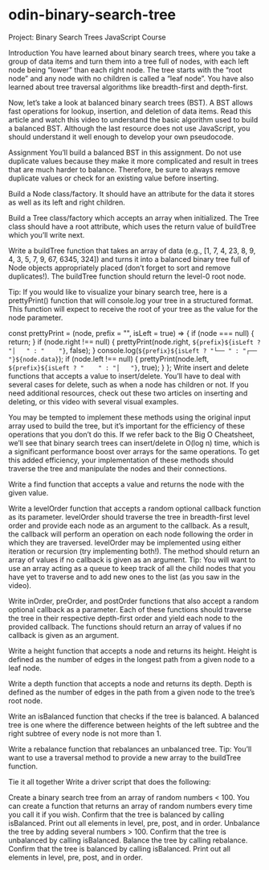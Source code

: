 # odin-binary-search-tree
Project: Binary Search Trees
JavaScript Course

Introduction
You have learned about binary search trees, where you take a group of data items and turn them into a tree full of nodes, with each left node being “lower” than each right node. The tree starts with the “root node” and any node with no children is called a “leaf node”. You have also learned about tree traversal algorithms like breadth-first and depth-first.

Now, let’s take a look at balanced binary search trees (BST). A BST allows fast operations for lookup, insertion, and deletion of data items. Read this article and watch this video to understand the basic algorithm used to build a balanced BST. Although the last resource does not use JavaScript, you should understand it well enough to develop your own pseudocode.

Assignment
You’ll build a balanced BST in this assignment. Do not use duplicate values because they make it more complicated and result in trees that are much harder to balance. Therefore, be sure to always remove duplicate values or check for an existing value before inserting.

Build a Node class/factory. It should have an attribute for the data it stores as well as its left and right children.

Build a Tree class/factory which accepts an array when initialized. The Tree class should have a root attribute, which uses the return value of buildTree which you’ll write next.

Write a buildTree function that takes an array of data (e.g., [1, 7, 4, 23, 8, 9, 4, 3, 5, 7, 9, 67, 6345, 324]) and turns it into a balanced binary tree full of Node objects appropriately placed (don’t forget to sort and remove duplicates!). The buildTree function should return the level-0 root node.

Tip: If you would like to visualize your binary search tree, here is a prettyPrint() function that will console.log your tree in a structured format. This function will expect to receive the root of your tree as the value for the node parameter.

const prettyPrint = (node, prefix = "", isLeft = true) => {
  if (node === null) {
    return;
  }
  if (node.right !== null) {
    prettyPrint(node.right, `${prefix}${isLeft ? "│   " : "    "}`, false);
  }
  console.log(`${prefix}${isLeft ? "└── " : "┌── "}${node.data}`);
  if (node.left !== null) {
    prettyPrint(node.left, `${prefix}${isLeft ? "    " : "│   "}`, true);
  }
};
Write insert and delete functions that accepts a value to insert/delete. You’ll have to deal with several cases for delete, such as when a node has children or not. If you need additional resources, check out these two articles on inserting and deleting, or this video with several visual examples.

You may be tempted to implement these methods using the original input array used to build the tree, but it’s important for the efficiency of these operations that you don’t do this. If we refer back to the Big O Cheatsheet, we’ll see that binary search trees can insert/delete in O(log n) time, which is a significant performance boost over arrays for the same operations. To get this added efficiency, your implementation of these methods should traverse the tree and manipulate the nodes and their connections.

Write a find function that accepts a value and returns the node with the given value.

Write a levelOrder function that accepts a random optional callback function as its parameter. levelOrder should traverse the tree in breadth-first level order and provide each node as an argument to the callback. As a result, the callback will perform an operation on each node following the order in which they are traversed. levelOrder may be implemented using either iteration or recursion (try implementing both!). The method should return an array of values if no callback is given as an argument. Tip: You will want to use an array acting as a queue to keep track of all the child nodes that you have yet to traverse and to add new ones to the list (as you saw in the video).

Write inOrder, preOrder, and postOrder functions that also accept a random optional callback as a parameter. Each of these functions should traverse the tree in their respective depth-first order and yield each node to the provided callback. The functions should return an array of values if no callback is given as an argument.

Write a height function that accepts a node and returns its height. Height is defined as the number of edges in the longest path from a given node to a leaf node.

Write a depth function that accepts a node and returns its depth. Depth is defined as the number of edges in the path from a given node to the tree’s root node.

Write an isBalanced function that checks if the tree is balanced. A balanced tree is one where the difference between heights of the left subtree and the right subtree of every node is not more than 1.

Write a rebalance function that rebalances an unbalanced tree. Tip: You’ll want to use a traversal method to provide a new array to the buildTree function.

Tie it all together
Write a driver script that does the following:

Create a binary search tree from an array of random numbers < 100. You can create a function that returns an array of random numbers every time you call it if you wish.
Confirm that the tree is balanced by calling isBalanced.
Print out all elements in level, pre, post, and in order.
Unbalance the tree by adding several numbers > 100.
Confirm that the tree is unbalanced by calling isBalanced.
Balance the tree by calling rebalance.
Confirm that the tree is balanced by calling isBalanced.
Print out all elements in level, pre, post, and in order.